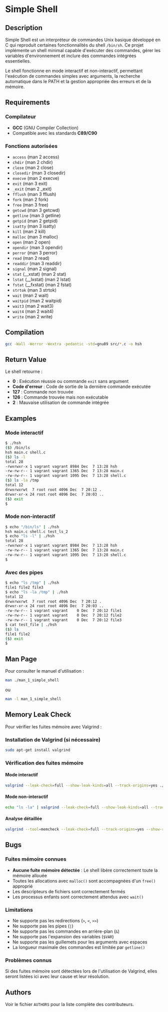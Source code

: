# Simple Shell

## Description

Simple Shell est un interpréteur de commandes Unix basique développé en C qui reproduit certaines fonctionnalités du shell `/bin/sh`. Ce projet implémente un shell minimal capable d'exécuter des commandes, gérer les variables d'environnement et inclure des commandes intégrées essentielles.

Le shell fonctionne en mode interactif et non-interactif, permettant l'exécution de commandes simples avec arguments, la recherche automatique dans le PATH et la gestion appropriée des erreurs et de la mémoire.

## Requirements

### Compilateur
- **GCC** (GNU Compiler Collection)
- Compatible avec les standards **C89/C90**

### Fonctions autorisées
- `access` (man 2 access)
- `chdir` (man 2 chdir)
- `close` (man 2 close)
- `closedir` (man 3 closedir)
- `execve` (man 2 execve)
- `exit` (man 3 exit)
- `_exit` (man 2 _exit)
- `fflush` (man 3 fflush)
- `fork` (man 2 fork)
- `free` (man 3 free)
- `getcwd` (man 3 getcwd)
- `getline` (man 3 getline)
- `getpid` (man 2 getpid)
- `isatty` (man 3 isatty)
- `kill` (man 2 kill)
- `malloc` (man 3 malloc)
- `open` (man 2 open)
- `opendir` (man 3 opendir)
- `perror` (man 3 perror)
- `read` (man 2 read)
- `readdir` (man 3 readdir)
- `signal` (man 2 signal)
- `stat` (__xstat) (man 2 stat)
- `lstat` (__lxstat) (man 2 lstat)
- `fstat` (__fxstat) (man 2 fstat)
- `strtok` (man 3 strtok)
- `wait` (man 2 wait)
- `waitpid` (man 2 waitpid)
- `wait3` (man 2 wait3)
- `wait4` (man 2 wait4)
- `write` (man 2 write)

## Compilation

```bash
gcc -Wall -Werror -Wextra -pedantic -std=gnu89 src/*.c -o hsh
```

## Return Value

Le shell retourne :
- **0** : Exécution réussie ou commande `exit` sans argument
- **Code d'erreur** : Code de sortie de la dernière commande exécutée
- **127** : Commande non trouvée
- **126** : Commande trouvée mais non exécutable
- **2** : Mauvaise utilisation de commande intégrée

## Examples

### Mode interactif

```bash
$ ./hsh
($) /bin/ls
hsh main.c shell.c
($) ls -l
total 28
-rwxrwxr-x 1 vagrant vagrant 8984 Dec  7 13:28 hsh
-rw-rw-r-- 1 vagrant vagrant 1365 Dec  7 13:28 main.c
-rw-rw-r-- 1 vagrant vagrant 1095 Dec  7 13:28 shell.c
($) ls -la /tmp
total 12
drwxrwxrwt  7 root root 4096 Dec  7 20:12 .
drwxr-xr-x 24 root root 4096 Dec  7 20:03 ..
($) exit
$
```

### Mode non-interactif

```bash
$ echo "/bin/ls" | ./hsh
hsh main.c shell.c test_ls_2
$ echo "ls -l" | ./hsh
total 28
-rwxrwxr-x 1 vagrant vagrant 8984 Dec  7 13:28 hsh
-rw-rw-r-- 1 vagrant vagrant 1365 Dec  7 13:28 main.c
-rw-rw-r-- 1 vagrant vagrant 1095 Dec  7 13:28 shell.c
$
```

### Avec des pipes

```bash
$ echo "ls /tmp" | ./hsh
file1 file2 file3
$ echo "ls -la /tmp" | ./hsh
total 12
drwxrwxrwt  7 root root 4096 Dec  7 20:12 .
drwxr-xr-x 24 root root 4096 Dec  7 20:03 ..
-rw-rw-r-- 1 vagrant vagrant    0 Dec  7 20:12 file1
-rw-rw-r-- 1 vagrant vagrant    0 Dec  7 20:12 file2
-rw-rw-r-- 1 vagrant vagrant    0 Dec  7 20:12 file3
$ cat test_file | ./hsh
($) ls
file1 file2
($) exit
$
```

## Man Page

Pour consulter le manuel d'utilisation :

```bash
man ./man_1_simple_shell
```

ou

```bash
man -l man_1_simple_shell
```

## Memory Leak Check

Pour vérifier les fuites mémoire avec Valgrind :

### Installation de Valgrind (si nécessaire)
```bash
sudo apt-get install valgrind
```

### Vérification des fuites mémoire

#### Mode interactif
```bash
valgrind --leak-check=full --show-leak-kinds=all --track-origins=yes ./hsh
```

#### Mode non-interactif
```bash
echo "ls -la" | valgrind --leak-check=full --show-leak-kinds=all --track-origins=yes ./hsh
```

#### Analyse détaillée
```bash
valgrind --tool=memcheck --leak-check=full --track-origins=yes --show-reachable=yes ./hsh
```

## Bugs

### Fuites mémoire connues
- **Aucune fuite mémoire détectée** : Le shell libère correctement toute la mémoire allouée
- Toutes les allocations avec `malloc()` sont accompagnées d'un `free()` approprié
- Les descripteurs de fichiers sont correctement fermés
- Les processus enfants sont correctement attendus avec `wait()`

### Limitations
- Ne supporte pas les redirections (`>`, `<`, `>>`)
- Ne supporte pas les pipes (`|`)
- Ne supporte pas les commandes en arrière-plan (`&`)
- Ne supporte pas l'expansion des variables (`$VAR`)
- Ne supporte pas les guillemets pour les arguments avec espaces
- La longueur maximale des commandes est limitée par `getline()`

### Problèmes connus
Si des fuites mémoire sont détectées lors de l'utilisation de Valgrind, elles seront listées ici avec leur cause et leur résolution.

## Authors

Voir le fichier `AUTHORS` pour la liste complète des contributeurs.
